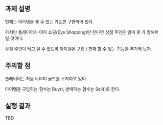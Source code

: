 ## 과제 설명

현재는 아이템을 볼 수 있는 기능만 구현되어 있다.

하지만 플레이어가 아이 쇼핑(Eye Shopping)만 한다면 상점 주인은 얼마 못 가 망해버릴 것이다.

상점 주인이 먹고 살 수 있도록 아이템을 구입 / 판매 할 수 있는 기능을 추가해 보자.

## 주의할 점

플레이어는 처음 5,000 골드를 소지하고 있다.

아이템을 구입하는 함수는 Buy(), 판매하는 함수는 Sell()로 한다.

## 실행 결과

TBD